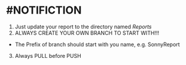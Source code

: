 #NOTIFICTION
=====
1. Just update your report to the directory named *Reports*
2. ALWAYS CREATE YOUR OWN BRANCH TO START WITH!!!
  * The Prefix of branch should start with you name, e.g. SonnyReport
3. Always PULL before PUSH
